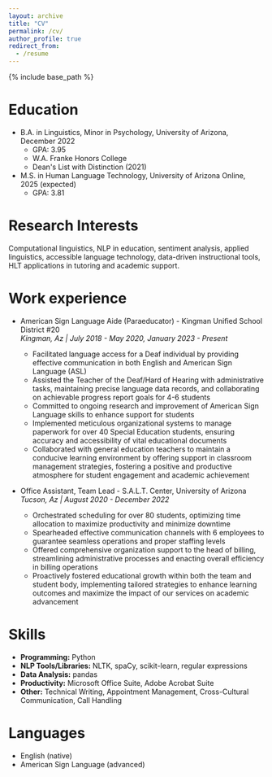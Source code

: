 ```yaml
---
layout: archive
title: "CV"
permalink: /cv/
author_profile: true
redirect_from:
  - /resume
---
```


{% include base_path %}

Education
======
* B.A. in Linguistics, Minor in Psychology, University of Arizona, December 2022
  * GPA: 3.95
  * W.A. Franke Honors College
  * Dean's List with Distinction (2021)
* M.S. in Human Language Technology, University of Arizona Online, 2025 (expected)
  * GPA: 3.81

Research Interests
======
Computational linguistics, NLP in education, sentiment analysis, applied linguistics, accessible language technology, data-driven instructional tools, HLT applications in tutoring and academic support.

Work experience
======
* American Sign Language Aide (Paraeducator) - Kingman Unified School District #20
  <br>_Kingman, Az | July 2018 - May 2020, January 2023 - Present_
  * Facilitated language access for a Deaf individual by providing effective communication in both English and American Sign Language (ASL)
  * Assisted the Teacher of the Deaf/Hard of Hearing with administrative tasks, maintaining precise language data records, and collaborating on achievable progress report goals for 4-6 students
  * Committed to ongoing research and improvement of American Sign Language skills to enhance support for students
  * Implemented meticulous organizational systems to manage paperwork for over 40 Special Education students, ensuring accuracy and accessibility of vital educational documents
  * Collaborated with general education teachers to maintain a conducive learning environment by offering support in classroom management strategies, fostering a positive and productive atmosphere for student engagement and academic achievement

* Office Assistant, Team Lead - S.A.L.T. Center, University of Arizona
  <br>_Tucson, Az | August 2020 - December 2022_
  * Orchestrated scheduling for over 80 students, optimizing time allocation to maximize productivity and minimize downtime
  * Spearheaded effective communication channels with 6 employees to guarantee seamless operations and proper staffing levels
  * Offered comprehensive organization support to the head of billing, streamlining administrative processes and enacting overall efficiency in billing operations
  * Proactively fostered educational growth within both the team and student body, implementing tailored strategies to enhance learning outcomes and maximize the impact of our services on academic advancement
  
Skills
======
* **Programming:** Python
* **NLP Tools/Libraries:**  NLTK, spaCy, scikit-learn, regular expressions
* **Data Analysis:** pandas
* **Productivity:** Microsoft Office Suite, Adobe Acrobat Suite
* **Other:** Technical Writing, Appointment Management, Cross-Cultural Communication, Call Handling

Languages
======
* English (native)
* American Sign Language (advanced)
